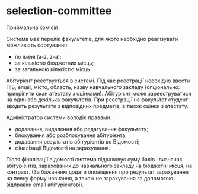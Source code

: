 # selection-committee

Приймальна комісія

Система має перелік факультетів, для якого необхідно
реалізувати можливість сортування:
- по імені (a-z, z-a);
- за кількістю бюджетних місць;
- за загальною кількістю місць.

Абітурієнт реєструється в системі.
Під час реєстрації необхідно ввести ПІБ, email, місто, область,
назву навчального закладу (опціонально: прикріпити скан атестату з оцінками).
Абітурієнт може зареєструватися на один або декілька факультетів.
При реєстрації на факультет студент вводить результати з
відповідних предметів,
а також оцінки з атестату.

Адміністратор системи володіє правами:
- додавання, видалення або редагування факультету;
- блокування або розблокування абітурієнта;
- додавання результатів абітурієнтів до Відомості;
- фіналізації Відомості на зарахування.

Після фіналізації відомості система підраховує суму балів і визначає
абітурієнтів, зарахованих до навчального закладу на бюджетні місця,
на контракт. 
(За бажанням додати оповіщення про результат зарахування
на певну форму навчання, а також не зарахування за допомогою
відправки email абітурієнтові).